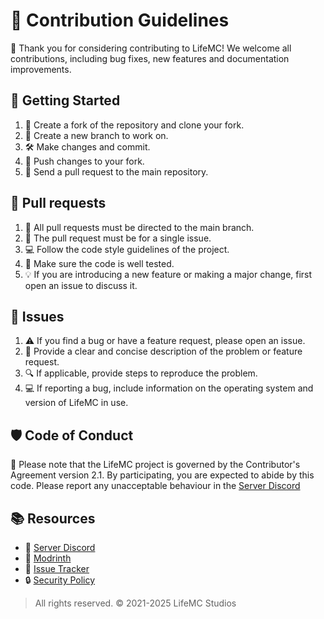 # 🚀 Contribution Guidelines

 🙌 Thank you for considering contributing to LifeMC! We welcome all contributions, including bug fixes, new features and documentation improvements.

## 🔨 Getting Started

1. 🍴 Create a fork of the repository and clone your fork.
2. 🌱 Create a new branch to work on.
3. 🛠️ Make changes and commit.
4. 📌 Push changes to your fork.
5. 🚀 Send a pull request to the main repository.

## 🤝 Pull requests

1. 🎯 All pull requests must be directed to the main branch.
2. 📝 The pull request must be for a single issue.
3. 💻 Follow the code style guidelines of the project.
4. 🧪 Make sure the code is well tested.
5. 💡 If you are introducing a new feature or making a major change, first open an issue to discuss it.

## 🐛 Issues

1. ⚠️ If you find a bug or have a feature request, please open an issue.
2. 💬 Provide a clear and concise description of the problem or feature request.
3. 🔍 If applicable, provide steps to reproduce the problem.
4. 💻 If reporting a bug, include information on the operating system and version of LifeMC in use.

## 🛡️ Code of Conduct

🚫 Please note that the LifeMC project is governed by the Contributor's Agreement version 2.1. By participating, you are expected to abide by this code. Please report any unacceptable behaviour in the [Server Discord](https://discord.com/invite/XRcdUqrY9R)

## 📚 Resources 

- 🎤 [Server Discord](https://discord.com/invite/XRcdUqrY9R)
- 🔗 [Modrinth](https://modrinth.com/modpack/lifemc)
- 🐛 [Issue Tracker](https://github.com/LifeMC-Studios/LifeMC/issues)
- 🔒 [Security Policy](https://github.com/LifeMC-Studios/LifeMC/blob/main/SECURITY.md)

> All rights reserved. © 2021-2025 LifeMC Studios
